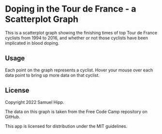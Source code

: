 # Doping in the Tour de France - a Scatterplot Graph

This is a scatterplot graph showing the finishing times of top Tour de France cyclists from 1994 to 2016, and whether or not those cyclists have been implicated in blood doping.

## Usage

Each point on the graph represents a cyclist. Hover your mouse over each data point to bring up more data on that cyclist.

## License

Copyright 2022 Samuel Hipp.

The data on this graph is taken from the Free Code Camp repository on GitHub.

This app is licensed for distribution under the MIT guidelines.